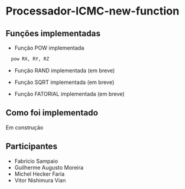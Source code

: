 # Processador-ICMC-new-function

## Funções implementadas

* Função POW implementada
```bash
  pow RX, RY, RZ
   ```
* Função RAND implementada (em breve)

* Função SQRT implementada (em breve)

* Função FATORIAL implementada (em breve)

## Como foi implementado
Em construção

## Participantes
* Fabrício Sampaio
* Guilherme Augusto Moreira
* Michel Hecker Faria
* Vitor Nishimura Vian
